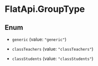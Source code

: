 # FlatApi.GroupType

## Enum


* `generic` (value: `"generic"`)

* `classTeachers` (value: `"classTeachers"`)

* `classStudents` (value: `"classStudents"`)


